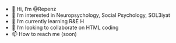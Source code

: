 - 👋 Hi, I’m @Repenz
- 👀 I’m interested in Neuropsychology, Social Psychology, SOL3iyat
- 🌱 I’m currently learning R&E H
- 💞️ I’m looking to collaborate on HTML coding
- 📫 How to reach me (soon)

<!---
Repenz/Repenz is a ✨ special ✨ repository because its `README.md` (this file) appears on your GitHub profile.
You can click the Preview link to take a look at your changes.
--->
